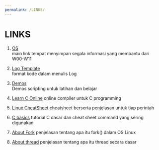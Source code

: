 ```yaml
---
permalink: /LINKS/
---
```


# LINKS

1. [OS](https://cbkadal.github.io/os888/)<br>
main link tempat menyimpan segala informasi yang membantu dari W00-W11

2. [Log Template](https://osp4diss.vlsm.org/ETC/logCodes.txt)<br>
format kode dalam menulis Log

3. [Demos](https://github.com/UI-FASILKOM-OS/SistemOperasi/tree/master/Demos/)<br>
Demos scripting untuk latihan dan belajar

4. [Learn C Online](https://www.onlinegdb.com/online_c_compiler)
online compiler untuk C programming

5. [Linux CheatSheet](https://www.linuxtrainingacademy.com/linux-commands-cheat-sheet/)
cheatsheet berserta penjelasan untuk tiap perintah

6. [C basics](https://www.tutorialspoint.com/cprogramming/c_basic_syntax.htm)
tutorial C dasar dan cheat sheet command yang sering digunakan

7. [About Fork](https://www.section.io/engineering-education/fork-in-c-programming-language/)
penjelasan tentang apa itu fork() dalam OS Linux

8. [About thread](https://www.cs.uic.edu/~jbell/CourseNotes/OperatingSystems/4_Threads.html)
penjelasan tentang apa itu thread secara dasar
